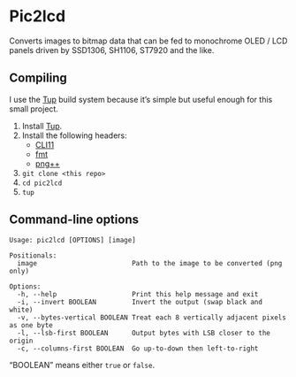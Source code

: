 # Pic2lcd

Converts images to bitmap data that can be fed to monochrome OLED / LCD panels driven by SSD1306, SH1106, ST7920 and the like. 

## Compiling

I use the [Tup](https://github.com/gittup/tup) build system because it’s simple but useful enough for this small project.

1. Install [Tup](https://github.com/gittup/tup).
2. Install the following headers:
    - [CLI11](https://github.com/CLIUtils/CLI11)
    - [fmt](https://github.com/fmtlib/fmt)
    - [png++](https://www.nongnu.org/pngpp/)
3. `git clone <this repo>`
4. `cd pic2lcd`
5. `tup`

## Command-line options

```
Usage: pic2lcd [OPTIONS] [image]

Positionals:
  image                        Path to the image to be converted (png only)

Options:
  -h, --help                   Print this help message and exit
  -i, --invert BOOLEAN         Invert the output (swap black and white)
  -v, --bytes-vertical BOOLEAN Treat each 8 vertically adjacent pixels as one byte
  -l, --lsb-first BOOLEAN      Output bytes with LSB closer to the origin
  -c, --columns-first BOOLEAN  Go up-to-down then left-to-right
```

“BOOLEAN” means either `true` or `false`.

